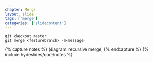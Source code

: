 ```yaml
---
chapter: Merge
layout: slide
tags: ['merge']
categories: ['slidecontent']
---
```


	git checkout master
	git merge <featurebranch> -m<message>

{% capture notes %}
(diagram: recursive merge)
{% endcapture %}
{% include hydeslides/core/notes %}